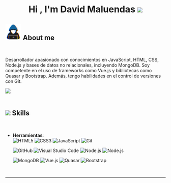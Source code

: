
<h1 align="center"><b>Hi , I'm  David Maluendas </b><img src="https://media.giphy.com/media/hvRJCLFzcasrR4ia7z/giphy.gif" width="35"></h1>




	
## <picture><img src = "https://github.com/0xAbdulKhalid/0xAbdulKhalid/raw/main/assets/mdImages/about_me.gif" width = 50px></picture> **About me**



<br>

 Desarrollador apasionado con conocimientos en JavaScript, HTML, CSS, Node.js y bases de datos no relacionales, incluyendo MongoDB. Soy competente en el uso de frameworks como Vue.js y bibliotecas como Quasar y Bootstrap. Además, tengo habilidades en el control de versiones con Git.
<br>

<img src="https://user-images.githubusercontent.com/73097560/115834477-dbab4500-a447-11eb-908a-139a6edaec5c.gif"><br><br>

## <img src="https://media2.giphy.com/media/QssGEmpkyEOhBCb7e1/giphy.gif?cid=ecf05e47a0n3gi1bfqntqmob8g9aid1oyj2wr3ds3mg700bl&rid=giphy.gif" width ="25"><b> Skills</b>
<br>

<p align="center">

- **Herramientas**: <br>
     ![HTML5](https://img.shields.io/badge/HTML5%20-%23E34F26.svg?style=for-the-badge&logo=html5&logoColor=white)
     ![CSS3](https://img.shields.io/badge/CSS%20-%231572B6.svg?style=for-the-badge&logo=css3&logoColor=white)
     ![JavaScript](https://img.shields.io/badge/JavaScript%20-%23F7DF1E.svg?style=for-the-badge&logo=javascript&logoColor=black) 
      ![Git](https://img.shields.io/badge/git-%23F05033.svg?style=for-the-badge&logo=git&logoColor=white)
  
    ![GitHub](https://img.shields.io/badge/github-%23121011.svg?style=for-the-badge&logo=github&logoColor=white)
   ![Visual Studio Code](https://img.shields.io/badge/Visual%20Studio%20Code-0078d7.svg?style=for-the-badge&logo=visual-studio-code&logoColor=white)
   ![Node.js](https://img.shields.io/badge/Node.js-%2343853D.svg?style=for-the-badge&logo=node.js&logoColor=white)
   ![Node.js](https://img.shields.io/badge/Node.js-%2343853D.svg?style=for-the-badge&logo=node.js&logoColor=white)

   ![MongoDB](https://img.shields.io/badge/MongoDB-%234ea94b.svg?style=for-the-badge&logo=mongodb&logoColor=white)
   ![Vue.js](https://img.shields.io/badge/Vue.js-%234FC08D.svg?style=for-the-badge&logo=vue.js&logoColor=white)
   ![Quasar](https://img.shields.io/badge/Quasar-%2300CD79.svg?style=for-the-badge&logo=quasar&logoColor=white)
   ![Bootstrap](https://img.shields.io/badge/Bootstrap-%23563D7C.svg?style=for-the-badge&logo=bootstrap&logoColor=white)


<br>
</p>


----

